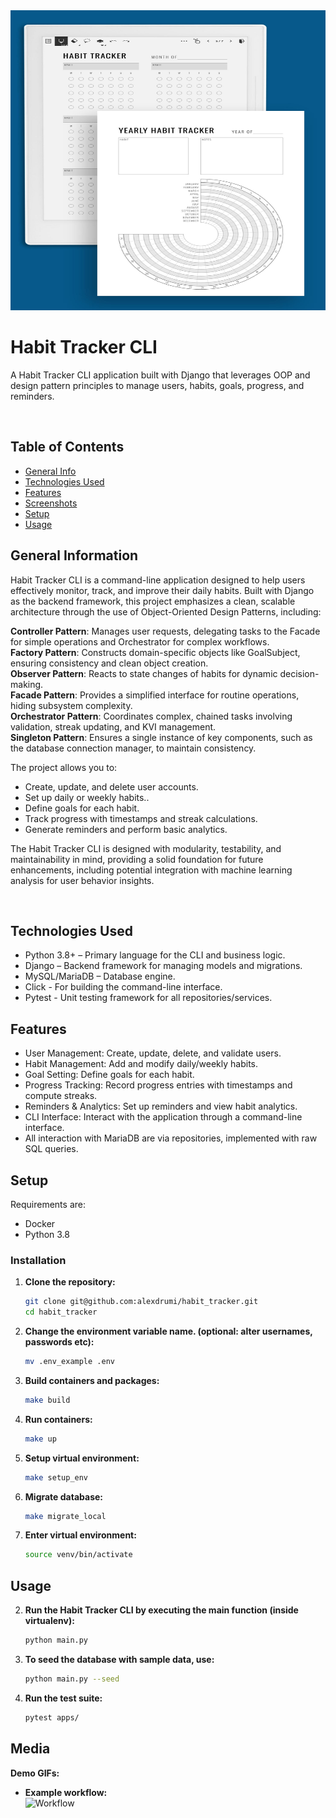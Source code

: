 <div align="center">
  <a href="https://github.com/alexdrumi/webserv">
    <img src="assets/habit_tracker.jpg" alt="Habit Tracker Logo" width="640" height="480">
  </a>
</div>

# Habit Tracker CLI

A Habit Tracker CLI application built with Django that leverages OOP and design pattern principles to manage users, habits, goals, progress, and reminders.

<br>

## Table of Contents

- [General Info](#general-information)
- [Technologies Used](#technologies-used)
- [Features](#features)
- [Screenshots](#screenshots)
- [Setup](#setup)
- [Usage](#usage)

## General Information

Habit Tracker CLI is a command-line application designed to help users effectively monitor, track, and improve their daily habits. Built with Django as the backend framework, this project emphasizes a clean, scalable architecture through the use of Object-Oriented Design Patterns, including:

**Controller Pattern**: Manages user requests, delegating tasks to the Facade for simple operations and Orchestrator for complex workflows.<br>
**Factory Pattern**: Constructs domain-specific objects like GoalSubject, ensuring consistency and clean object creation.<br>
**Observer Pattern**: Reacts to state changes of habits for dynamic decision-making.<br>
**Facade Pattern**: Provides a simplified interface for routine operations, hiding subsystem complexity.<br>
**Orchestrator Pattern**: Coordinates complex, chained tasks involving validation, streak updating, and KVI management.<br>
**Singleton Pattern**: Ensures a single instance of key components, such as the database connection manager, to maintain consistency.<br>

The project allows you to:<br>

- Create, update, and delete user accounts.<br>
- Set up daily or weekly habits..<br>
- Define goals for each habit.
- Track progress with timestamps and streak calculations.
- Generate reminders and perform basic analytics.

The Habit Tracker CLI is designed with modularity, testability, and maintainability in mind, providing a solid foundation for future enhancements, including potential integration with machine learning analysis for user behavior insights.

<br>

## Technologies Used

- Python 3.8+ – Primary language for the CLI and business logic.
- Django – Backend framework for managing models and migrations.
- MySQL/MariaDB – Database engine.
- Click - For building the command-line interface.
- Pytest - Unit testing framework for all repositories/services.

## Features

- User Management: Create, update, delete, and validate users.
- Habit Management: Add and modify daily/weekly habits.
- Goal Setting: Define goals for each habit.
- Progress Tracking: Record progress entries with timestamps and compute streaks.
- Reminders & Analytics: Set up reminders and view habit analytics.
- CLI Interface: Interact with the application through a command-line interface.
- All interaction with MariaDB are via repositories, implemented with raw SQL queries.

## Setup

Requirements are:

- Docker
- Python 3.8

### Installation

1. **Clone the repository:**

   ```bash
   git clone git@github.com:alexdrumi/habit_tracker.git
   cd habit_tracker

   ```

2. **Change the environment variable name. (optional: alter usernames, passwords etc):**

   ```bash
   mv .env_example .env

   ```

3. **Build containers and packages:**

   ```bash
   make build

   ```

4. **Run containers:**
   ```bash
   make up
   ```
5. **Setup virtual environment:**
   ```bash
   make setup_env
   ```
6. **Migrate database:**
   ```bash
   make migrate_local
   ```
7. **Enter virtual environment:**
   ```bash
   source venv/bin/activate
   ```

## Usage

2. **Run the Habit Tracker CLI by executing the main function (inside virtualenv):**

   ```bash
   python main.py

   ```

3. **To seed the database with sample data, use:**

   ```bash
   python main.py --seed

   ```

4. **Run the test suite:**
   ```bash
   pytest apps/
   ```

## Media

**Demo GIFs:**

- **Example workflow:**  
  ![Workflow](assets/habit_workflow.gif)
